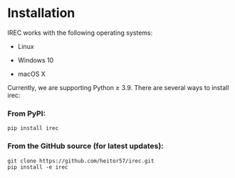 # Installation

  IREC works with the following operating systems:

  * Linux

  * Windows 10

  * macOS X

  Currently, we are supporting Python ≥ 3.9. There are several ways to install irec:  

###  From PyPI:

    pip install irec

### From the GitHub source (for latest updates):
    
    git clone https://github.com/heitor57/irec.git
    pip install -e irec
